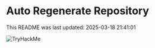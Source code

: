 # Auto Regenerate Repository

This README was last updated: 2025-03-18 21:41:01

 ![TryHackMe](https://tryhackme.com/badge/533634)
